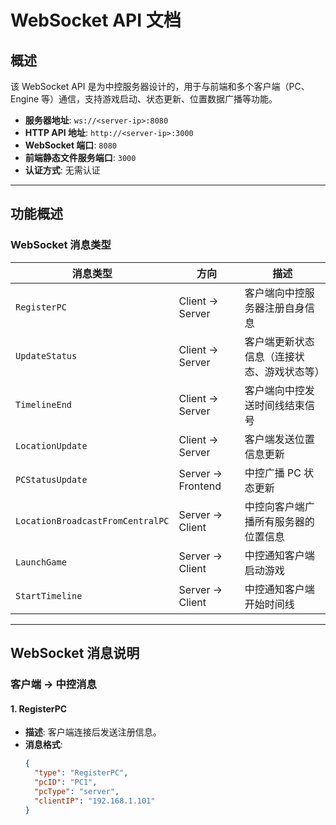 # WebSocket API 文档

## 概述
该 WebSocket API 是为中控服务器设计的，用于与前端和多个客户端（PC、Engine 等）通信，支持游戏启动、状态更新、位置数据广播等功能。

- **服务器地址**: `ws://<server-ip>:8080`
- **HTTP API 地址**: `http://<server-ip>:3000`
- **WebSocket 端口**: `8080`
- **前端静态文件服务端口**: `3000`
- **认证方式**: 无需认证

---

## 功能概述

### WebSocket 消息类型

| **消息类型**             | **方向**         | **描述**                                   |
|--------------------------|------------------|--------------------------------------------|
| `RegisterPC`             | Client → Server | 客户端向中控服务器注册自身信息              |
| `UpdateStatus`           | Client → Server | 客户端更新状态信息（连接状态、游戏状态等）  |
| `TimelineEnd`            | Client → Server | 客户端向中控发送时间线结束信号              |
| `LocationUpdate`         | Client → Server | 客户端发送位置信息更新                      |
| `PCStatusUpdate`         | Server → Frontend | 中控广播 PC 状态更新                        |
| `LocationBroadcastFromCentralPC` | Server → Client | 中控向客户端广播所有服务器的位置信息         |
| `LaunchGame`             | Server → Client | 中控通知客户端启动游戏                      |
| `StartTimeline`          | Server → Client | 中控通知客户端开始时间线                    |

---

## WebSocket 消息说明

### 客户端 → 中控消息

#### **1. RegisterPC**
- **描述**: 客户端连接后发送注册信息。
- **消息格式**:
  ```json
  {
    "type": "RegisterPC",
    "pcID": "PC1",
    "pcType": "server",
    "clientIP": "192.168.1.101"
  }

